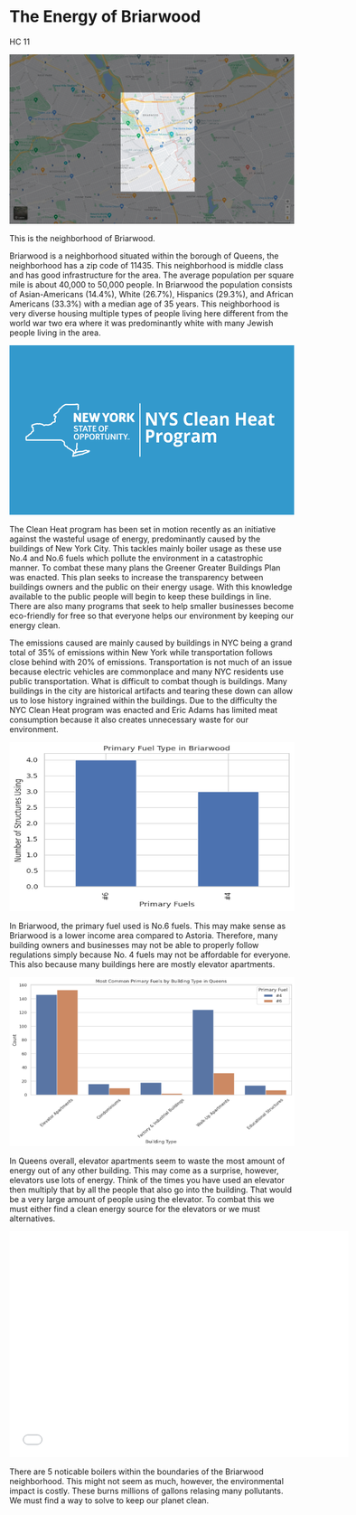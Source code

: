 # The Energy of Briarwood
HC 11

<img
  class="fit-picture"
  src="Focused_Briarwood.png"
  alt="Briarwood zoomed in" 
  style="width:900px;height:300px;"
  />

  This is the neighborhood of Briarwood.

  Briarwood is a neighborhood situated within the borough of Queens, the neighborhood has a zip code of 11435. This neighborhood is middle class and has good infrastructure for the area. The average population per square mile is about 40,000 to 50,000 people.  In Briarwood the population  consists of Asian-Americans (14.4%), White (26.7%), Hispanics (29.3%), and African Americans (33.3%) with a median age of 35 years. This neighborhood is very diverse housing multiple types of people living here different from the world war two era where it was predominantly white with many Jewish people living in the area. 

<img
  class="fit-picture"
  src="NYS_CLEANHEAT.png"
  alt="CLEANHEAT ICON" 
  style="width:900px;height:300px;"
  />

  The Clean Heat program has been set in motion recently as an initiative against the wasteful usage of energy, predominantly caused by the buildings of New York City. This tackles mainly boiler usage as these use No.4 and No.6 fuels which pollute the environment in a catastrophic manner. To combat these many plans the Greener Greater Buildings Plan was enacted. This plan seeks to increase the transparency between buildings owners and the public on their energy usage. With this knowledge available to the public people will begin to keep these buildings in line. There are also many programs that seek to help smaller businesses become eco-friendly for free so that everyone helps our environment by keeping our energy clean.

  The emissions caused are mainly caused by buildings in NYC being a grand total of 35% of emissions within New York while transportation follows close behind with 20% of emissions. Transportation is not much of an issue because electric vehicles are commonplace and many NYC residents use public transportation. What is difficult to combat though is buildings. Many buildings in the city are historical artifacts and tearing these down can allow us to lose history ingrained within the buildings. Due to the difficulty the NYC Clean Heat program was enacted and Eric Adams has limited meat consumption because it also creates unnecessary waste for our environment.

<img
  class="fit-picture"
  src="Briarwood_fuels.png"
  alt="Briarwood fuels"
  style="width:900px;height:300px;"
  />

  In Briarwood, the primary fuel used is No.6 fuels. This may make sense as Briarwood is a lower income area compared to Astoria. Therefore, many building owners and businesses may not be able to properly follow regulations simply because No. 4 fuels may not be affordable for everyone. This also because many buildings here are mostly elevator apartments.

<img
  class="fit-picture"
  src="Elevator.png"
  alt="Elevator Apartments" 
  style="width:900px;height:300px;"
  />

  In Queens overall, elevator apartments seem to waste the most amount of energy out of any other building. This may come as a surprise, however, elevators use lots of energy. Think of the times you have used an elevator then multiply that by all the people that also go into the building. That would be a very large amount of people using the elevator. To combat this we must either find a clean energy source for the elevators or we must alternatives.

<dl>
  <iframe src="NYC_boiler_Locations" width="600" height="400" frameborder="0" frameborder="0" marginwidth="0" marginheight="0" allowfullscreen></iframe>
</dl>

There are 5 noticable boilers within the boundaries of the Briarwood neighborhood.
This might not seem as much, however, the environmental impact is costly. These burns millions of gallons relasing many pollutants. We must find a way to solve to keep our planet clean.


